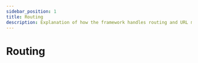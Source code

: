 ```yaml
---
sidebar_position: 1
title: Routing
description: Explanation of how the framework handles routing and URL mapping.
---
```


# Routing
